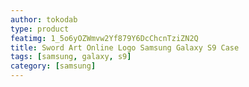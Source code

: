 ```yaml
---
author: tokodab
type: product
featimg: 1_5o6yOZWmvw2Yf879Y6DcChcnTziZN2Q
title: Sword Art Online Logo Samsung Galaxy S9 Case
tags: [samsung, galaxy, s9]
category: [samsung]
---
```

